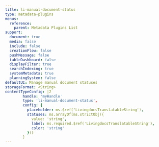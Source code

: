 ```yaml
---
title: li-manual-document-status
type: metadata-plugins
menus:
  reference:
    parent: Metadata Plugins List
support:
  document: true
  media: false
  include: false
  creationFlow: false
  pushMessage: false
  tableDashboard: false
  displayFilter: true
  searchIndexing: true
  systemMetadata: true
  planningSystem: false
defaultUI: Manage manual document statuses
storageFormat: <String>
contentTypeConfig: |2
        handle: 'myHandle'
        type: 'li-manual-document-status',
        config: {
          placeholder: ms.$ref('LivingdocsTranslatableString'),
          statuses: ms.arrayOf(ms.strictObj({
            value: 'string',
            label: ms.required.$ref('LivingdocsTranslatableString'),
            color: 'string'
          }))
        }
---
```

